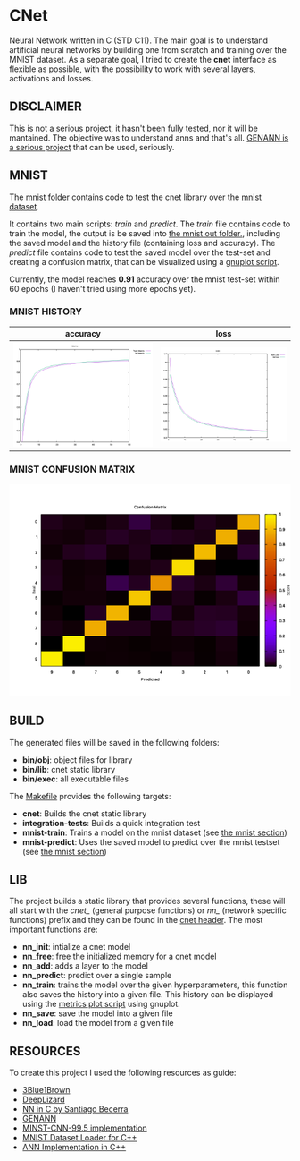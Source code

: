 # CNet

Neural Network written in C (STD C11).
The main goal is to understand artificial neural networks by building one from scratch and training over the MNIST dataset. As a separate goal, I tried to create the **cnet** interface as flexible as possible, with the possibility to work with several layers, activations and losses. 

## DISCLAIMER

This is not a serious project, it hasn't been fully tested, nor it will be mantained. The objective was to understand anns and that's all. [GENANN is a serious project](https://github.com/codeplea/genann) that can be used, seriously.

## MNIST

The [mnist folder](./mnist) contains code to test the cnet library over the [mnist dataset](http://yann.lecun.com/exdb/mnist/).

It contains two main scripts: *train* and *predict*. The *train* file contains code to train the model, the output is be saved into [the mnist out folder.](./mnist/out), including the saved model and the history file (containing loss and accuracy). The *predict* file contains code to test the saved model over the test-set and creating a confusion matrix, that can be visualized using a [gnuplot script](./plots/confusion_matrix.plt).

Currently, the model reaches **0.91** accuracy over the mnist test-set within 60 epochs (I haven't tried using more epochs yet).

### MNIST HISTORY

| accuracy | loss |
| --- | --- |
| ![mnist_metrics](./demos/mnist_metrics.png) | ![mnist_losses](./demos/mnist_losses.png) |

### MNIST CONFUSION MATRIX

![mnist_conf](./demos/mnist_conf_matrix.png)


## BUILD

The generated files will be saved in the following folders:

- **bin/obj**: object files for library
- **bin/lib**: cnet static library
- **bin/exec**: all executable files

The [Makefile](Makefile) provides the following targets:

- **cnet**: Builds the cnet static library
- **integration-tests**: Builds a quick integration test
- **mnist-train**: Trains a model on the mnist dataset (see [the mnist section](#mnist))
- **mnist-predict**: Uses the saved model to predict over the mnist testset (see [the mnist section](#mnist))

## LIB

The project builds a static library that provides several functions, these will all start with the *cnet_* (general purpose functions) or *nn_* (network specific functions) prefix and they can be found in the [cnet header](./cnet/include/cnet.h). The most important functions are:

- **nn_init**: intialize a cnet model
- **nn_free**: free the initialized memory for a cnet model
- **nn_add**: adds a layer to the model
- **nn_predict**: predict over a single sample
- **nn_train**: trains the model over the given hyperparameters, this function also saves the history into a given file. This history can be displayed using the [metrics plot script](./plots/metrics.plt) using gnuplot.
- **nn_save**: save the model into a given file
- **nn_load**: load the model from a given file


## RESOURCES

To create this project I used the following resources as guide:

- [3Blue1Brown](https://www.youtube.com/watch?v=aircAruvnKk&t=764s)
- [DeepLizard](https://www.youtube.com/watch?v=gZmobeGL0Yg&list=PLZbbT5o_s2xq7LwI2y8_QtvuXZedL6tQU)
- [NN in C by Santiago Becerra](https://towardsdatascience.com/simple-neural-network-implementation-in-c-663f51447547)
- [GENANN](https://github.com/codeplea/genann/blob/master/genann.c)
- [MINST-CNN-99.5 implementation](https://github.com/cdeotte/MNIST-CNN-99.5)
- [MNIST Dataset Loader for C++](https://github.com/takafumihoriuchi/MNIST_for_C)
- [ANN Implementation in C++](https://github.com/fllaryora/ANN)
